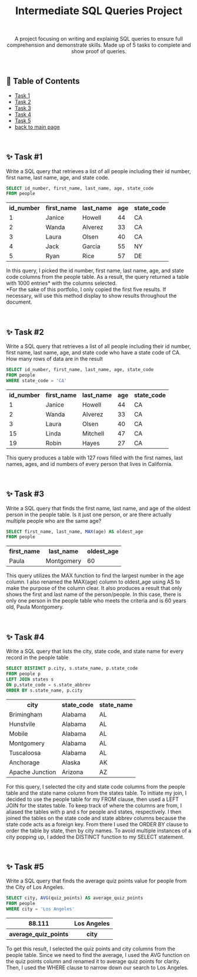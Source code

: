 <h1 align="center">Intermediate SQL Queries Project</h1>

<br><p align="center">A project focusing on writing and explainig SQL queries to ensure full comprehension and demonstrate skills. Made up of 5 tasks to complete and show proof of queries.</p>

<br><h2>🧭 Table of Contents</h2>
- <a href="https://github.com/miyahj/Calbright-College-Portfolio-Projects/edit/main/Intermediate%20SQL%20Queries/README.md#-task-1">Task 1</a>
- <a href="https://github.com/miyahj/Calbright-College-Portfolio-Projects/edit/main/Intermediate%20SQL%20Queries/README.md#-task-2">Task 2</a>
- <a href="https://github.com/miyahj/Calbright-College-Portfolio-Projects/edit/main/Intermediate%20SQL%20Queries/README.md#-task-3">Task 3</a>
- <a href="https://github.com/miyahj/Calbright-College-Portfolio-Projects/edit/main/Intermediate%20SQL%20Queries/README.md#-task-4">Task 4</a>
- <a href="https://github.com/miyahj/Calbright-College-Portfolio-Projects/edit/main/Intermediate%20SQL%20Queries/README.md#-task-5">Task 5</a>
- <a href="https://github.com/miyahj/Calbright-College-Portfolio-Projects/tree/main">back to main page</a>

<br><h2>✨ Task #1</h2>
Write a SQL query that retrieves a list of all people including their id number, first name, last name, age, and state code.

```sql
SELECT id_number, first_name, last_name, age, state_code
FROM people
```

<table>
  <tr>
    <th>id_number</th>
    <th>first_name</th>
    <th>last_name</th>
    <th>age</th>
    <th>state_code</th>
  </tr>
  <tr>
    <td>1</td>
    <td>Janice</td>
    <td>Howell</td>
    <td>44</td>
    <td>CA</td>
  </tr>
  <tr>
    <td>2</td>
    <td>Wanda</td>
    <td>Alverez</td>
    <td>33</td>
    <td>CA</td>
  </tr>
  <tr>
    <td>3</td>
    <td>Laura</td>
    <td>Olsen</td>
    <td>40</td>
    <td>CA</td>
  </tr>
  <tr>
    <td>4</td>
    <td>Jack</td>
    <td>Garcia</td>
    <td>55</td>
    <td>NY</td>
  </tr>
  <tr>
    <td>5</td>
    <td>Ryan</td>
    <td>Rice</td>
    <td>57</td>
    <td>DE</td>
  </tr>
</table>

In this query, I picked the id number, first name, last name, age, and state code columns from the people table. As a result, the query returned a table with 1000 entries* with the columns selected. 
<br>*For the sake of this portfolio, I only copied the first five results. If necessary, will use this method display to show results throughout the document.

<br><h2>✨ Task #2</h2>
Write a SQL query that retrieves a list of all people including their id number, first name, last name, age, and state code who have a state code of CA. How many rows of data are in the result

```sql
SELECT id_number, first_name, last_name, age, state_code
FROM people
WHERE state_code = 'CA'
```

<table>
  <tr>
    <th>id_number</th>
    <th>first_name</th>
    <th>last_name</th>
    <th>age</th>
    <th>state_code</th>
  </tr>
  <tr>
    <td>1</td>
    <td>Janice</td>
    <td>Howell</td>
    <td>44</td>
    <td>CA</td>
  </tr>
  <tr>
    <td>2</td>
    <td>Wanda</td>
    <td>Alverez</td>
    <td>33</td>
    <td>CA</td>
  </tr>
  <tr>
    <td>3</td>
    <td>Laura</td>
    <td>Olsen</td>
    <td>40</td>
    <td>CA</td>
  </tr>
  <tr>
    <td>15</td>
    <td>Linda</td>
    <td>Mitchell</td>
    <td>47</td>
    <td>CA</td>
  </tr>
  <tr>
    <td>19</td>
    <td>Robin</td>
    <td>Hayes</td>
    <td>27</td>
    <td>CA</td>
  </tr>
</table>

This query produces a table with 127 rows filled with the first names, last names, ages, and id numbers of every person that lives in California.

<br><h2>✨ Task #3</h2>
Write a SQL query that finds the first name, last name, and age of the oldest person in the people table. Is it just one person, or are there actually multiple people who are the same age?

```sql
SELECT first_name, last_name, MAX(age) AS oldest_age
FROM people
```

<table>
  <tr>
    <th>first_name</th>
    <th>last_name</th>
    <th>oldest_age</th>
  </tr>
  <tr>
    <td>Paula</td>
    <td>Montgomery</td>
    <td>60</td>
  </tr>
</table>

This query utilizes the MAX function to find the largest number in the age column. I also renamed the MAX(age) column to oldest_age using AS to make the purpose of the column clear. It also produces a result that only shows the first and last name of the person/people. In this case, there is only one person in the people table who meets the criteria and is 60 years old, Paula Montgomery.

<br><h2>✨ Task #4</h2>
Write a SQL query that lists the city, state code, and state name for every record in the people table

```sql
SELECT DISTINCT p.city, s.state_name, p.state_code
FROM people p
LEFT JOIN states s
ON p,state_code = s.state_abbrev
ORDER BY s.state_name, p.city
```

<table>
  <tr>
    <th>city</th>
    <th>state_code</th>
    <th>state_name</th>
  </tr>
  <tr>
    <td>Brimingham</td>
    <td>Alabama</td>
    <td>AL</td>
  </tr>
  <tr>
    <td>Hunstvile</td>
    <td>Alabama</td>
    <td>AL</td>
  </tr>
  <tr>
    <td>Mobile</td>
    <td>Alabama</td>
    <td>AL</td>
  </tr>
  <tr>
    <td>Montgomery</td>
    <td>Alabama</td>
    <td>AL</td>
  </tr>
  <tr>
    <td>Tuscaloosa</td>
    <td>Alabama</td>
    <td>AL</td>
  </tr>
  <tr>
    <td>Anchorage</td>
    <td>Alaska</td>
    <td>AK</td>
  </tr>
  <tr>
    <td>Apache Junction</td>
    <td>Arizona</td>
    <td>AZ</td>
  </tr>
</table>

For this query, I selected the city and state code columns from the people table and the state name column from the states table. To initiate my join, I decided to use the people table for my FROM clause, then used a LEFT JOIN for the states table. To keep track of where the columns are from, I aliased the tables with p and s for people and states, respectively. I then joined the tables on the state code and state abbrev columns because the state code acts as a foreign key. From there I used the ORDER BY clause to order the table by state, then by city names. To avoid multiple instances of a city popping up, I added the DISTINCT function to my SELECT statement.


<br><h2>✨ Task #5</h2>
Write a SQL query that finds the average quiz points value for people from the City of Los Angeles.

```sql
SELECT city, AVG(quiz_points) AS average_quiz_points
FROM people
WHERE city = 'Los Angeles'
```

<table>
  <tr>
    <th>88.111</th>
    <th>Los Angeles</th>
  </tr>
  <tr>
    <th>average_quiz_points</th>
    <th>city</th>
  </tr>
</table>

To get this result, I selected the quiz points and city columns from the people table. Since we need to find the average, I used the AVG function on the quiz points column and renamed it to average quiz points for clarity. Then, I used the WHERE clause to narrow down our search to Los Angeles.
